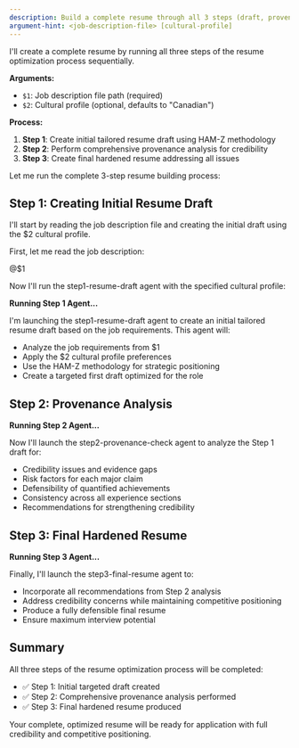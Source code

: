 ```yaml
---
description: Build a complete resume through all 3 steps (draft, provenance check, final)
argument-hint: <job-description-file> [cultural-profile]
---
```


I'll create a complete resume by running all three steps of the resume optimization process sequentially.

**Arguments:**
- `$1`: Job description file path (required)
- `$2`: Cultural profile (optional, defaults to "Canadian")

**Process:**
1. **Step 1**: Create initial tailored resume draft using HAM-Z methodology
2. **Step 2**: Perform comprehensive provenance analysis for credibility
3. **Step 3**: Create final hardened resume addressing all issues

Let me run the complete 3-step resume building process:

## Step 1: Creating Initial Resume Draft

I'll start by reading the job description file and creating the initial draft using the $2 cultural profile.

First, let me read the job description:

@$1

Now I'll run the step1-resume-draft agent with the specified cultural profile:

**Running Step 1 Agent...**

I'm launching the step1-resume-draft agent to create an initial tailored resume draft based on the job requirements. This agent will:
- Analyze the job requirements from $1
- Apply the $2 cultural profile preferences
- Use the HAM-Z methodology for strategic positioning
- Create a targeted first draft optimized for the role

## Step 2: Provenance Analysis

**Running Step 2 Agent...**

Now I'll launch the step2-provenance-check agent to analyze the Step 1 draft for:
- Credibility issues and evidence gaps
- Risk factors for each major claim
- Defensibility of quantified achievements
- Consistency across all experience sections
- Recommendations for strengthening credibility

## Step 3: Final Hardened Resume

**Running Step 3 Agent...**

Finally, I'll launch the step3-final-resume agent to:
- Incorporate all recommendations from Step 2 analysis
- Address credibility concerns while maintaining competitive positioning
- Produce a fully defensible final resume
- Ensure maximum interview potential

## Summary

All three steps of the resume optimization process will be completed:
- ✅ Step 1: Initial targeted draft created
- ✅ Step 2: Comprehensive provenance analysis performed
- ✅ Step 3: Final hardened resume produced

Your complete, optimized resume will be ready for application with full credibility and competitive positioning.